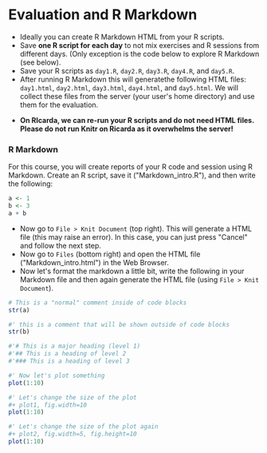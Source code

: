 # Evaluation and R Markdown
* Ideally you can create R Markdown HTML from your R scripts.
* Save **one R script for each day** to not mix exercises and R sessions from different days. (Only exception is the code below to explore R Markdown (see below).
* Save your R scripts as `day1.R`, `day2.R`, `day3.R`, `day4.R`, and `day5.R`.
* After running R Markdown this will generatethe following HTML files: `day1.html`, `day2.html`, `day3.html`, `day4.html`, and `day5.html`. We will collect these files from the server (your user's home directory) and use them for the evaluation.
<!-- * On Ricarda, in order to be able to create HTML files this way, you first have to run `.libPaths("/home/handson/R/x86_64-pc-linux-gnu-library/4.0/")` in your console. -->
* **On RIcarda, we can re-run your R scripts and do not need HTML files. Please do not run Knitr on Ricarda as it overwhelms the server!**

### R Markdown
For this course, you will create reports of your R code and session using R Markdown. Create an R script, save it ("Markdown_intro.R"), and then write the following:
```R
a <- 1
b <- 3
a + b
```
* Now go to `File > Knit Document` (top right). This will generate a HTML file (this may raise an error). In this case, you can just press "Cancel" and follow the next step.
* Now go to `Files` (bottom right) and open the HTML file ("Markdown_intro.html") in the Web Browser.
* Now let's format the markdown a little bit, write the following in your Markdown file and then again generate the HTML file (using `File > Knit Document`).
```R
# This is a "normal" comment inside of code blocks
str(a)

#' this is a comment that will be shown outside of code blocks
str(b)

#'# This is a major heading (level 1)
#'## This is a heading of level 2
#'### This is a heading of level 3

#' Now let's plot something
plot(1:10)

#' Let's change the size of the plot
#+ plot1, fig.width=10
plot(1:10)

#' Let's change the size of the plot again
#+ plot2, fig.width=5, fig.height=10
plot(1:10)
```